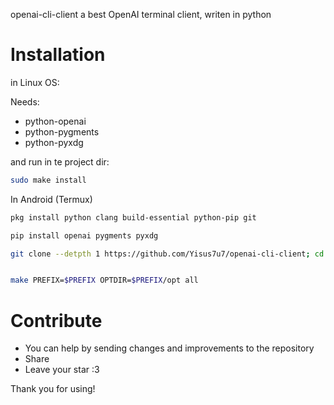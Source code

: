 openai-cli-client a best OpenAI terminal client, writen in python

# Installation

in Linux OS:

Needs:

- python-openai
- python-pygments
- python-pyxdg

and run in te project dir:

```bash
sudo make install

```

In Android (Termux)

```bash
pkg install python clang build-essential python-pip git
```

```bash
pip install openai pygments pyxdg

```

```bash
git clone --detpth 1 https://github.com/Yisus7u7/openai-cli-client; cd openai-cli-client

```

```bash

make PREFIX=$PREFIX OPTDIR=$PREFIX/opt all
```
# Contribute

- You can help by sending changes and improvements to the repository
- Share 
- Leave your star :3

Thank you for using!
